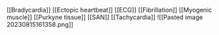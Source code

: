 [[Bradycardia]]
[[Ectopic heartbeat]]
[[ECG]]
[[Fibrillation]]
[[Myogenic muscle]]
[[Purkyne tissue]]
[[SAN]]
[[Tachycardia]]
![[Pasted image 20230815161358.png]]